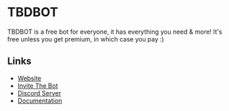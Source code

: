 # TBDBOT
TBDBOT is a free bot for everyone, it has everything you need & more!
It's free unless you get premium, in which case you pay :)
## Links
* [Website](https://tbdbot.xyz)
* [Invite The Bot](https://tbdbot.xyz/invite)
* [Discord Server](https://tbdbot.xyz/discord)
* [Documentation](https://docs.tbdbot.xyz)
